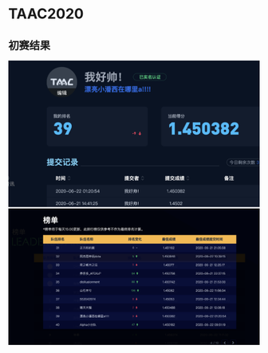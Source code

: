 # TAAC2020

##  初赛结果
![Image text](https://github.com/SunnyWangGitHub/TAAC2020/blob/master/imgs/rank1.png)
![Image text](https://github.com/SunnyWangGitHub/TAAC2020/blob/master/imgs/rank2.png)